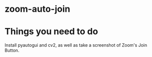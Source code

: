 # zoom-auto-join

# Things you need to do
Install pyautogui and cv2, as well as take a screenshot of Zoom's Join Button.
